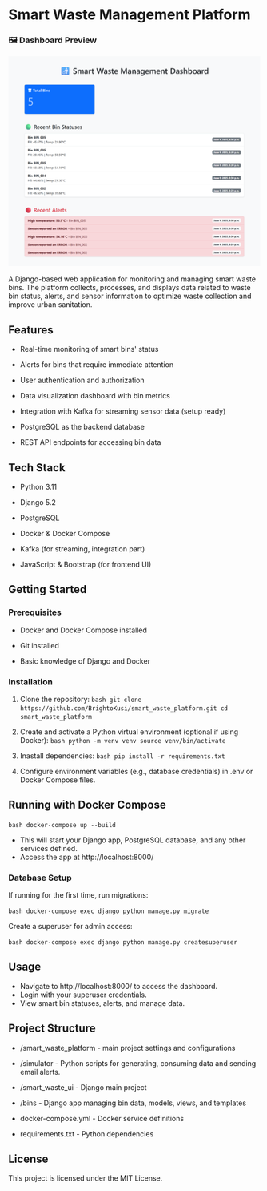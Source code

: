 # **Smart Waste Management Platform**

### 🖼️ Dashboard Preview

![Dashboard](homepage-smart-waste.png)

A Django-based web application for monitoring and managing smart waste bins. The platform collects, processes, and displays data related to waste bin status, alerts, and sensor information to optimize waste collection and improve urban sanitation.

## **Features**
- Real-time monitoring of smart bins' status

- Alerts for bins that require immediate attention

- User authentication and authorization

- Data visualization dashboard with bin metrics

- Integration with Kafka for streaming sensor data (setup ready)

- PostgreSQL as the backend database

- REST API endpoints for accessing bin data

## **Tech Stack**
- Python 3.11

- Django 5.2

- PostgreSQL

- Docker & Docker Compose

- Kafka (for streaming, integration part)

- JavaScript & Bootstrap (for frontend UI)

## **Getting Started**
### Prerequisites
- Docker and Docker Compose installed

- Git installed

- Basic knowledge of Django and Docker

### **Installation**

1. Clone the repository:
 ```bash git clone https://github.com/BrightoKusi/smart_waste_platform.git cd smart_waste_platform```

2. Create and activate a Python virtual environment (optional if using Docker):
```bash python -m venv venv source venv/bin/activate ``` 

3. Inastall dependencies:
```bash pip install -r requirements.txt ```

4. Configure environment variables (e.g., database credentials) in .env or Docker Compose files.

## Running with Docker Compose
```bash docker-compose up --build ```
- This will start your Django app, PostgreSQL database, and any other services defined.
- Access the app at http://localhost:8000/

### Database Setup
If running for the first time, run migrations:

```bash docker-compose exec django python manage.py migrate ```

Create a superuser for admin access:

```bash docker-compose exec django python manage.py createsuperuser ```

## Usage ##
- Navigate to http://localhost:8000/ to access the dashboard.
- Login with your superuser credentials.
- View smart bin statuses, alerts, and manage data.

## Project Structure ##
- /smart_waste_platform - main project settings and configurations

- /simulator - Python scripts for generating, consuming data and sending email alerts.

- /smart_waste_ui - Django main project

- /bins - Django app managing bin data, models, views, and templates

- docker-compose.yml - Docker service definitions

- requirements.txt - Python dependencies

## License
This project is licensed under the MIT License.
